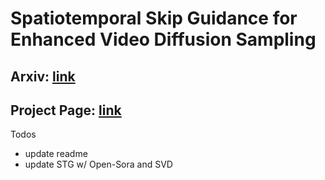 # Spatiotemporal Skip Guidance for Enhanced Video Diffusion Sampling

## Arxiv: [link](arxiv.org/abs/2411.18664)

## Project Page: [link](junhahyung.github.io/STGuidance/)

Todos
- update readme
- update STG w/ Open-Sora and SVD
